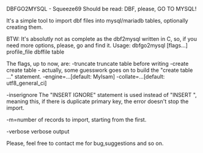 DBFGO2MYSQL - Squeeze69
Should be read: DBF, please, GO TO MYSQL!

It's a simple tool to import dbf files into mysql/mariadb tables, optionally creating them.

BTW: It's absolutly not as complete as the dbf2mysql written in C, so, if you need more options, please, go and find it.
Usage:
dbfgo2mysql [flags...] profile_file dbffile table

The flags, up to now, are:
-truncate
	truncate table before writing
-create
	create table - actually, some guesswork goes on to build the "create table ..." statement.
-engine=...[default: MyIsam]
-collate=...[default: utf8_general_ci]

-inserignore
	The "INSERT IGNORE" statement is used instead of "INSERT ", meaning this, if there is duplicate primary key, the error
	doesn't stop the import.

-m=number of records to import, starting from the first.

-verbose
	verbose output


Please, feel free to contact me for bug,suggestions and so on.
